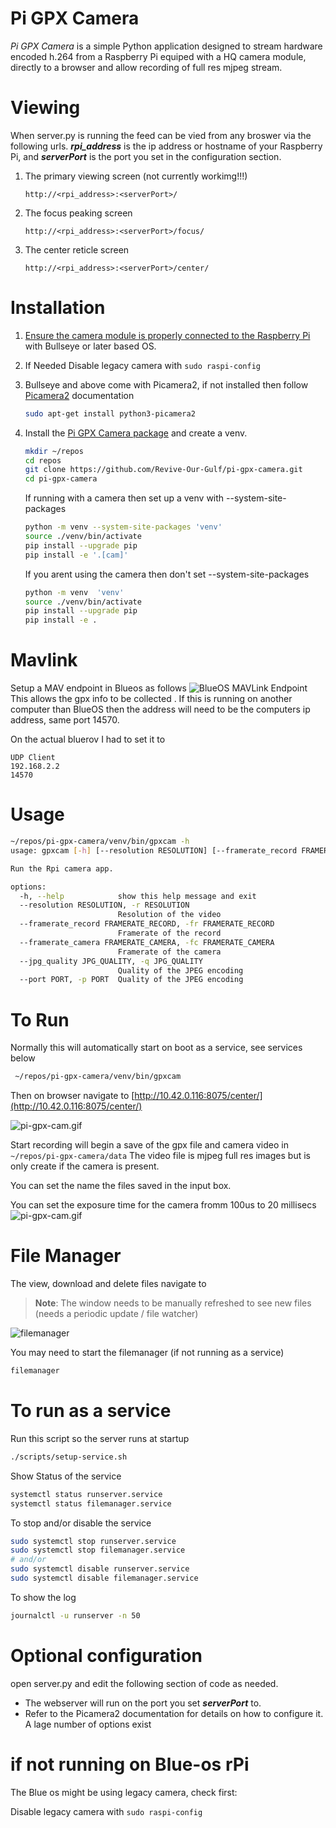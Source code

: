 # Pi GPX Camera
*Pi GPX Camera* is a simple Python application designed to stream hardware encoded h.264 from a Raspberry Pi equiped with a HQ camera module, directly to a browser and allow recording of full res mjpeg stream. 


# Viewing
When server.py is running the feed can be vied from any broswer via the following urls. **_rpi_address_** is the ip address or hostname of your Raspberry Pi, and **_serverPort_** is the port you set in the configuration section.  

1. The primary viewing screen  (not currently workimg!!!)
    ```
    http://<rpi_address>:<serverPort>/   
    ```
2. The focus peaking screen 
    ```
    http://<rpi_address>:<serverPort>/focus/
    ```
3. The center reticle screen 
    ```
    http://<rpi_address>:<serverPort>/center/
    ```

# Installation
1. [Ensure the camera module is properly connected to the Raspberry Pi](https://projects.raspberrypi.org/en/projects/getting-started-with-picamera/2) with Bullseye or later based OS.


2. If Needed Disable legacy camera with `sudo raspi-config`

3. Bullseye and above come with Picamera2, if not installed then follow [Picamera2](https://datasheets.raspberrypi.com/camera/picamera2-manual.pdf) documentation

    ``` sh
    sudo apt-get install python3-picamera2
    ```

5. Install the [Pi GPX Camera package](https://github.com/Revive-Our-Gulf/pi-gpx-camera) and create a venv. 
    
    ``` sh
    mkdir ~/repos
    cd repos
    git clone https://github.com/Revive-Our-Gulf/pi-gpx-camera.git
    cd pi-gpx-camera
    ```

    If running with a camera then set up a venv with --system-site-packages

    ``` sh
    python -m venv --system-site-packages 'venv'
    source ./venv/bin/activate
    pip install --upgrade pip
    pip install -e '.[cam]'
    ```

    If you arent using the camera then don't set --system-site-packages 
    ``` sh
    python -m venv  'venv'
    source ./venv/bin/activate
    pip install --upgrade pip
    pip install -e .
    ```

# Mavlink
Setup a MAV endpoint in Blueos as follows 
![BlueOS MAVLink Endpoint](readmeAssets/blueos-mavlink-endpoint.png)
This allows the gpx info to be collected .  If this is running on another computer than BlueOS then the address will need to be the computers ip address, same port 14570.

On the actual bluerov I had to set it to 
```
UDP Client
192.168.2.2
14570
```

# Usage

``` sh
~/repos/pi-gpx-camera/venv/bin/gpxcam -h
usage: gpxcam [-h] [--resolution RESOLUTION] [--framerate_record FRAMERATE_RECORD] [--framerate_camera FRAMERATE_CAMERA] [--jpg_quality JPG_QUALITY] [--port PORT]

Run the Rpi camera app.

options:
  -h, --help            show this help message and exit
  --resolution RESOLUTION, -r RESOLUTION
                        Resolution of the video
  --framerate_record FRAMERATE_RECORD, -fr FRAMERATE_RECORD
                        Framerate of the record
  --framerate_camera FRAMERATE_CAMERA, -fc FRAMERATE_CAMERA
                        Framerate of the camera
  --jpg_quality JPG_QUALITY, -q JPG_QUALITY
                        Quality of the JPEG encoding
  --port PORT, -p PORT  Quality of the JPEG encoding
```

# To Run

Normally this will automatically start on boot as a service, see services below
``` sh
 ~/repos/pi-gpx-camera/venv/bin/gpxcam
```
Then on browser navigate to  [http://10.42.0.116:8075/center/](http://10.42.0.116:8075/center/) 

![pi-gpx-cam.gif](readmeAssets/pi-gpx-cam.gif)

Start recording will begin a save of the gpx file and camera video in `~/repos/pi-gpx-camera/data`
The video file is mjpeg full res images but is only create if the camera is present.

You can set the name the files saved in the input box.

You can set the exposure time for the camera fromm 100us to 20 millisecs
![pi-gpx-cam.gif](readmeAssets/pi-gpx-cam-exposure.gif)

# File Manager

The view, download and delete files navigate to 

> **Note**: The window needs to be manually refreshed to see new files (needs a periodic update /  file watcher)

![filemanager](readmeAssets/filemanager.png)


You may need to start the filemanager (if not running as a service)
``` sh
filemanager
```

# To run as a service

Run this script so the server runs at startup

``` sh
./scripts/setup-service.sh 
```
Show Status of the service 
``` sh
systemctl status runserver.service
systemctl status filemanager.service
```

To stop and/or disable the service 
``` sh
sudo systemctl stop runserver.service
sudo systemctl stop filemanager.service
# and/or
sudo systemctl disable runserver.service
sudo systemctl disable filemanager.service
```
To show the log
``` sh
journalctl -u runserver -n 50
```

# Optional configuration
open server.py and edit the following section of code as needed. 
- The webserver will run on the port you set **_serverPort_** to.  
- Refer to the Picamera2 documentation for details on how to configure it. A lage number of options exist 


#  if not running on Blue-os rPi
The Blue os might be using legacy camera, check first:

Disable legacy camera with `sudo raspi-config`



